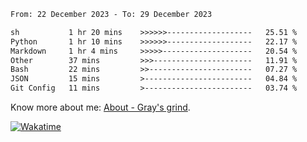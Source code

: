 <!--START_SECTION:waka-->

```txt
From: 22 December 2023 - To: 29 December 2023

sh           1 hr 20 mins    >>>>>>-------------------   25.51 %
Python       1 hr 10 mins    >>>>>>-------------------   22.17 %
Markdown     1 hr 4 mins     >>>>>--------------------   20.54 %
Other        37 mins         >>>----------------------   11.91 %
Bash         22 mins         >>-----------------------   07.27 %
JSON         15 mins         >------------------------   04.84 %
Git Config   11 mins         >------------------------   03.74 %
```

<!--END_SECTION:waka-->

<!-- [![grayxu's github stats](https://github-readme-stats.vercel.app/api?username=grayxu&count_private=true&show_icons=true)](https://github.com/grayxu) -->

Know more about me: [About - Gray's grind](https://www.grayxu.cn/).
<p align="left">
  <a href="https://wakatime.com/@grayxu" target="_blank">
    <img alt="Wakatime" src="https://wakatime.com/badge/user/c69eb31e-43a1-463f-8968-c3449e386f57.svg"/>
  </a>
</p>

